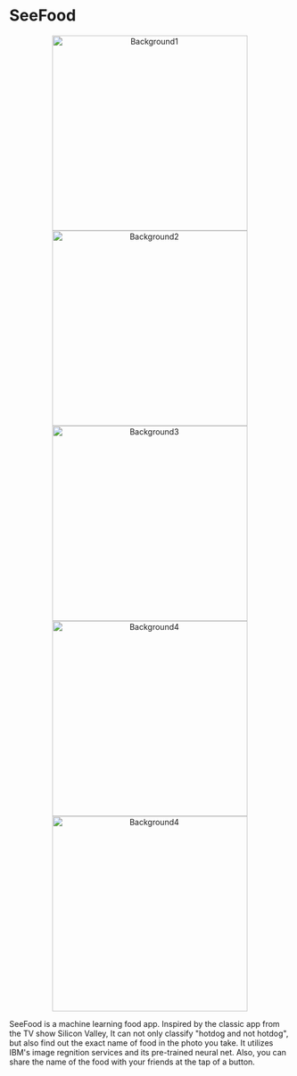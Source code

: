 # SeeFood
<p align = "middle">
    <img src="Documentation/Background1.png" alt="Background1" width="350"/>
    <img src="Documentation/Background2.png" alt="Background2" width="350"/>
    <img src="Documentation/Background3.png" alt="Background3" width="350"/>
    <img src="Documentation/Background4.png" alt="Background4" width="350"/>
    <img src="Documentation/Background5.png" alt="Background4" width="350"/>
</p>

SeeFood is a machine learning food app. Inspired by the classic app from the TV show Silicon Valley, It can not only classify "hotdog and not hotdog", but also find out the exact name of food in the photo you take. It utilizes IBM's image regnition services and its pre-trained neural net. Also, you can share the name of the food with your friends at the tap of a button.
